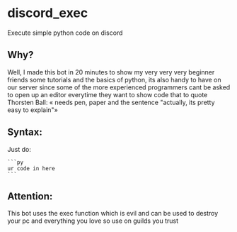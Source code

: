 # discord_exec
 Execute simple python code on discord

## Why?
Well, I made this bot in 20 minutes to show my very very very beginner friends some tutorials and the basics of python, its also handy to have on our server since some of the more experienced programmers cant be asked to open up an editor everytime they want to show code that to quote Thorsten Ball: « needs pen, paper and the sentence "actually, its pretty easy to explain"»

## Syntax:
Just do:
````
```py
ur code in here
```
````

## Attention:
This bot uses the exec function which is evil and can be used to destroy your pc and everything you love so use on guilds you trust
